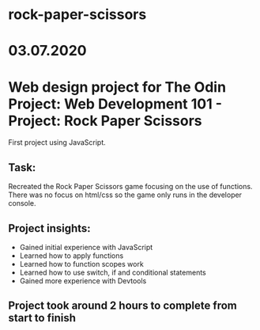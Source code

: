 # rock-paper-scissors

03.07.2020
==
Web design project for The Odin Project: Web Development 101 - Project: Rock Paper Scissors
==

First project using JavaScript.

Task:
--
Recreated the Rock Paper Scissors game focusing on the use of functions. There was no focus on html/css so the game only runs in the developer console.

Project insights:
--
- Gained initial experience with JavaScript
- Learned how to apply functions
- Learned how to function scopes work
- Learned how to use switch, if and conditional statements
- Gained more experience with Devtools 

Project took around 2 hours to complete from start to finish
--
